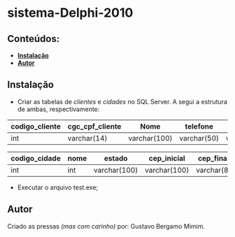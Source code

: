 # sistema-Delphi-2010


## Conteúdos:

* **[Instalação](##instalação)**
* **[Autor](##autor)**

## Instalação
* Criar as tabelas de *clientes* e *cidades* no SQL Server. A segui a estrutura de ambas, respectivamente: 
<table>
<thead>
<th>codigo_cliente</th><th>cgc_cpf_cliente</th><th>Nome</th><th>telefone</th><th>endereco</th><th>bairro</th><th>complemento</th><th>e_mail</th><th>codigo_cidade</th><th>cep</th>
</thead>
  <tbory>
    <tr>
      <td>int</td><td>varchar(14)</td><td>varchar(100)</td><td>varchar(50)</td><td>varchar(10)</td><td>varchar(100)</td><td>varchar(100)</td><td>varchar(100)</td><td>int</td>
     </tr>
  </tbory>
</table>

<table>
<thead>
<th>codigo_cidade</th><th>nome</th><th>estado</th><th>cep_inicial</th><th>cep_final</th>
</thead>
  <tbory>
    <tr>
      <td>int</td><td>int</td><td>varchar(100)</td><td>varchar(100)</td><td>varchar(8)</td><td>varchar(8)</td>
     </tr>
</table>

* Executar o arquivo test.exe;

## Autor
Criado as pressas _(mas com carinho)_ por: Gustavo Bergamo Mimim.
